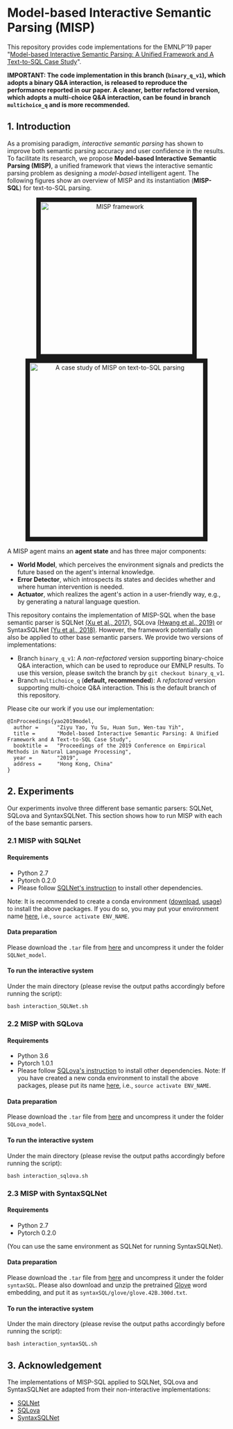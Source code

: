# Model-based Interactive Semantic Parsing (MISP)

This repository provides code implementations for the EMNLP'19 paper "[Model-based Interactive Semantic Parsing:
A Unified Framework and A Text-to-SQL Case Study](http://web.cse.ohio-state.edu/~yao.470/paper/MISP_EMNLP19.pdf)".

**IMPORTANT: The code implementation in this branch (`binary_q_v1`), which adopts a binary Q&A interaction, is released to reproduce the performance reported in our paper. A cleaner, better refactored version, which adopts a multi-choice Q&A interaction, can be found in branch `multichoice_q` and is more recommended.**

## 1. Introduction
As a promising paradigm, _interactive semantic parsing_ has shown to improve both semantic parsing accuracy and user confidence in the results. To facilitate its research, we propose **Model-based Interactive Semantic Parsing (MISP)**, a unified framework that views the interactive semantic parsing problem as designing a _model-based_ intelligent agent. The following figures show an overview of MISP and its instantiation (**MISP-SQL**) for text-to-SQL parsing.

<p align="center">
<img src="https://github.com/LittleYUYU/MISP-private/blob/multichoice_q/MISP.png" alt="MISP framework" title="MISP framework" width="350" border="10"/> <img src="https://github.com/LittleYUYU/MISP-private/blob/multichoice_q/text2sql.png" alt="A case study of MISP on text-to-SQL parsing" title="A case study of MISP on text-to-SQL parsing" width="400" border="10"/>
</p>

A MISP agent mains an **agent state** and has three major components:
* **World Model**, which perceives the environment signals and predicts the future based on the agent's internal knowledge.
* **Error Detector**, which introspects its states and decides whether and where human intervention is needed.
* **Actuator**, which realizes the agent's action in a user-friendly way, e.g., by generating a natural language question.

This repository contains the implementation of MISP-SQL when the base semantic parser is SQLNet [(Xu et al., 2017)](https://arxiv.org/pdf/1711.04436.pdf), SQLova [(Hwang et al., 2019)](https://arxiv.org/pdf/1902.01069.pdf) or SyntaxSQLNet [(Yu et al., 2018)](https://arxiv.org/pdf/1810.05237.pdf). However, the framework potentially can also be applied to other base semantic parsers. We provide two versions of implementations:
* Branch `binary_q_v1`: A _non-refactored_ version supporting binary-choice Q&A interaction, which can be used to reproduce our EMNLP results. To use this version, please switch the branch by `git checkout binary_q_v1`.
* Branch `multichoice_q` (__default, recommended__): A _refactored_ version supporting multi-choice Q&A interaction. This is the default branch of this repository.

Please cite our work if you use our implementation:
```
@InProceedings{yao2019model,
  author =      "Ziyu Yao, Yu Su, Huan Sun, Wen-tau Yih",
  title =       "Model-based Interactive Semantic Parsing: A Unified Framework and A Text-to-SQL Case Study",
  booktitle =   "Proceedings of the 2019 Conference on Empirical Methods in Natural Language Processing",
  year =        "2019",
  address =     "Hong Kong, China"
}
```

## 2. Experiments

Our experiments involve three different base semantic parsers: SQLNet, SQLova and SyntaxSQLNet. This section shows how to run MISP with each of the base semantic parsers.

### 2.1 MISP with SQLNet
#### Requirements
* Python 2.7
* Pytorch 0.2.0
* Please follow [SQLNet's instruction](https://github.com/xiaojunxu/SQLNet#installation) to install other dependencies.

Note: It is recommended to create a conda environment ([download](https://www.anaconda.com/distribution/), [usage](https://docs.conda.io/projects/conda/en/latest/user-guide/tasks/manage-environments.html)) to install the above packages. If you do so, you may put your environment name [here](https://github.com/LittleYUYU/MISP-private/blob/multichoice_q/interaction_SQLNet.sh#L3), i.e., `source activate ENV_NAME`.

#### Data preparation
Please download the `.tar` file from [here](https://www.dropbox.com/s/rjaz5t3mnj84tpk/sources.tar?dl=0) and uncompress it under the folder `SQLNet_model`. 

#### To run the interactive system
Under the main directory (please revise the output paths accordingly before running the script):
```
bash interaction_SQLNet.sh
```

### 2.2 MISP with SQLova
#### Requirements
* Python 3.6
* Pytorch 1.0.1
* Please follow [SQLova's instruction](https://github.com/naver/sqlova#requirements) to install other dependencies.
Note: If you have created a new conda environment to install the above packages, please put its name [here](https://github.com/LittleYUYU/MISP-private/blob/multichoice_q/interaction_sqlova.sh#L3), i.e., `source activate ENV_NAME`.

#### Data preparation
Please download the `.tar` file from [here](https://www.dropbox.com/s/p1q59bpzjyk0h5e/sources.tar?dl=0) and uncompress it under the folder `SQLova_model`. 

#### To run the interactive system
Under the main directory (please revise the output paths accordingly before running the script):
```
bash interaction_sqlova.sh
```

### 2.3 MISP with SyntaxSQLNet
#### Requirements
* Python 2.7
* Pytorch 0.2.0

(You can use the same environment as SQLNet for running SyntaxSQLNet).

#### Data preparation
Please download the `.tar` file from [here](https://www.dropbox.com/s/vi65ezm8k1j92zd/sources.tar?dl=0) and uncompress it under the folder `syntaxSQL`. Please also download and unzip the pretrained [Glove](https://nlp.stanford.edu/data/wordvecs/glove.42B.300d.zip) word embedding, and put it as `syntaxSQL/glove/glove.42B.300d.txt`. 

#### To run the interactive system
Under the main directory (please revise the output paths accordingly before running the script):
```
bash interaction_syntaxSQL.sh
```

## 3. Acknowledgement
The implementations of MISP-SQL applied to SQLNet, SQLova and SyntaxSQLNet are adapted from their non-interactive implementations: 
* [SQLNet](https://github.com/xiaojunxu/SQLNet)
* [SQLova](https://github.com/naver/sqlova)
* [SyntaxSQLNet](https://github.com/taoyds/syntaxSQL)


